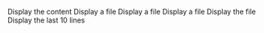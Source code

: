 Display the content
Display a file
Display a file
Display a file
Display the file
Display the last 10 lines
